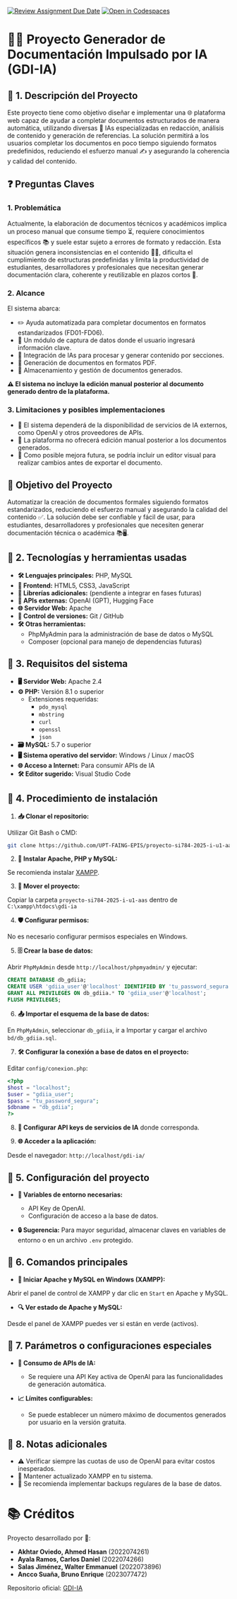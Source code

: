 [![Review Assignment Due Date](https://classroom.github.com/assets/deadline-readme-button-22041afd0340ce965d47ae6ef1cefeee28c7c493a6346c4f15d667ab976d596c.svg)](https://classroom.github.com/a/c_xOAv9g)
[![Open in Codespaces](https://classroom.github.com/assets/launch-codespace-2972f46106e565e64193e422d61a12cf1da4916b45550586e14ef0a7c637dd04.svg)](https://classroom.github.com/open-in-codespaces?assignment_repo_id=19547133)


# 📄✨ Proyecto Generador de Documentación Impulsado por IA (GDI-IA)

## 🔹 1. Descripción del Proyecto

Este proyecto tiene como objetivo diseñar e implementar una 🌐 plataforma web capaz de ayudar a completar documentos estructurados de manera automática, utilizando diversas 🤖 IAs especializadas en redacción, análisis de contenido y generación de referencias. La solución permitirá a los usuarios completar los documentos en poco tiempo siguiendo formatos predefinidos, reduciendo el esfuerzo manual ✍️ y asegurando la coherencia y calidad del contenido.

## ❓ Preguntas Claves

### 1. Problemática

Actualmente, la elaboración de documentos técnicos y académicos implica un proceso manual que consume tiempo ⏳, requiere conocimientos específicos 📚 y suele estar sujeto a errores de formato y redacción. Esta situación genera inconsistencias en el contenido 📄❌, dificulta el cumplimiento de estructuras predefinidas y limita la productividad de estudiantes, desarrolladores y profesionales que necesitan generar documentación clara, coherente y reutilizable en plazos cortos 🚀.

### 2. Alcance

El sistema abarca:

- ✏️ Ayuda automatizada para completar documentos en formatos estandarizados (FD01-FD06).
- 📝 Un módulo de captura de datos donde el usuario ingresará información clave.
- 🧠 Integración de IAs para procesar y generar contenido por secciones.
- 📄 Generación de documentos en formatos PDF.
- 📂 Almacenamiento y gestión de documentos generados.

**⚠️ El sistema no incluye la edición manual posterior al documento generado dentro de la plataforma.**

### 3. Limitaciones y posibles implementaciones

- 🔗 El sistema dependerá de la disponibilidad de servicios de IA externos, como OpenAI y otros proveedores de APIs.
- 🚫 La plataforma no ofrecerá edición manual posterior a los documentos generados.
- 🌟 Como posible mejora futura, se podría incluir un editor visual para realizar cambios antes de exportar el documento.

## 🎯 Objetivo del Proyecto

Automatizar la creación de documentos formales siguiendo formatos estandarizados, reduciendo el esfuerzo manual y asegurando la calidad del contenido ✅. La solución debe ser confiable y fácil de usar,  para estudiantes, desarrolladores y profesionales que necesiten generar documentación técnica o académica 📚🖥️.

## 🔹 2. Tecnologías y herramientas usadas

- **🛠️ Lenguajes principales:** PHP, MySQL
- **🎨 Frontend:** HTML5, CSS3, JavaScript
- **🧩 Librerías adicionales:** (pendiente a integrar en fases futuras)
- **📡 APIs externas:** OpenAI (GPT), Hugging Face
- **🌐 Servidor Web:** Apache
- **🔄 Control de versiones:** Git / GitHub
- **🛠️ Otras herramientas:**
  - PhpMyAdmin para la administración de base de datos o MySQL
  - Composer (opcional para manejo de dependencias futuras)

## 🔹 3. Requisitos del sistema

- **🖥️ Servidor Web:** Apache 2.4
- **⚙️ PHP:** Versión 8.1 o superior
  - Extensiones requeridas:
    - `pdo_mysql`
    - `mbstring`
    - `curl`
    - `openssl`
    - `json`
- **🗃️ MySQL:** 5.7 o superior
- **🖥️ Sistema operativo del servidor:** Windows / Linux / macOS
- **🌐 Acceso a Internet:** Para consumir APIs de IA
- **🛠️ Editor sugerido:** Visual Studio Code

## 🔹 4. Procedimiento de instalación

1. **📥 Clonar el repositorio:**

Utilizar Git Bash o CMD:

```bash
git clone https://github.com/UPT-FAING-EPIS/proyecto-si784-2025-i-u1-aas.git
```

2. **🔧 Instalar Apache, PHP y MySQL:**

Se recomienda instalar [XAMPP](https://www.apachefriends.org/es/index.html).

3. **📁 Mover el proyecto:**

Copiar la carpeta `proyecto-si784-2025-i-u1-aas` dentro de `C:\xampp\htdocs\gdi-ia`

4. **🛡️ Configurar permisos:**

No es necesario configurar permisos especiales en Windows.

5. **🗄️ Crear la base de datos:**

Abrir `PhpMyAdmin` desde `http://localhost/phpmyadmin/` y ejecutar:

```sql
CREATE DATABASE db_gdiia;
CREATE USER 'gdiia_user'@'localhost' IDENTIFIED BY 'tu_password_segura';
GRANT ALL PRIVILEGES ON db_gdiia.* TO 'gdiia_user'@'localhost';
FLUSH PRIVILEGES;
```

6. **📤 Importar el esquema de la base de datos:**

En `PhpMyAdmin`, seleccionar `db_gdiia`, ir a Importar y cargar el archivo `bd/db_gdiia.sql`.

7. **🛠️ Configurar la conexión a base de datos en el proyecto:**

Editar `config/conexion.php`:

```php
<?php
$host = "localhost";
$user = "gdiia_user";
$pass = "tu_password_segura";
$dbname = "db_gdiia";
?>
```

8. **🔐 Configurar API keys de servicios de IA** donde corresponda.

9. **🌐 Acceder a la aplicación:**

Desde el navegador: `http://localhost/gdi-ia/`

## 🔹 5. Configuración del proyecto

- **🔑 Variables de entorno necesarias:**
  - API Key de OpenAI.
  - Configuración de acceso a la base de datos.

- **🔒 Sugerencia:** Para mayor seguridad, almacenar claves en variables de entorno o en un archivo `.env` protegido.

## 🔹 6. Comandos principales

- **🚀 Iniciar Apache y MySQL en Windows (XAMPP):**

Abrir el panel de control de XAMPP y dar clic en `Start` en Apache y MySQL.

- **🔍 Ver estado de Apache y MySQL:**

Desde el panel de XAMPP puedes ver si están en verde (activos).

## 🔹 7. Parámetros o configuraciones especiales

- **🤖 Consumo de APIs de IA:**
  - Se requiere una API Key activa de OpenAI para las funcionalidades de generación automática.

- **📈 Límites configurables:**
  - Se puede establecer un número máximo de documentos generados por usuario en la versión gratuita.

## 🔹 8. Notas adicionales

- ⚠️ Verificar siempre las cuotas de uso de OpenAI para evitar costos inesperados.
- 🔄 Mantener actualizado XAMPP en tu sistema.
- 💾 Se recomienda implementar backups regulares de la base de datos.

# 📚 Créditos

Proyecto desarrollado por 👥:

- **Akhtar Oviedo, Ahmed Hasan** (2022074261)
- **Ayala Ramos, Carlos Daniel** (2022074266)
- **Salas Jiménez, Walter Emmanuel** (2022073896)
- **Ancco Suaña, Bruno Enrique** (2023077472)

Repositorio oficial: [GDI-IA](https://github.com/UPT-FAING-EPIS/proyecto-si784-2025-i-u2-documentos-ia)